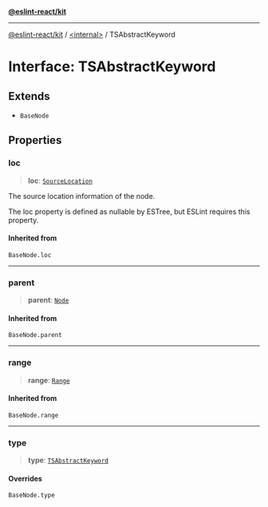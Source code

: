 [**@eslint-react/kit**](../../README.md)

***

[@eslint-react/kit](../../README.md) / [\<internal\>](../README.md) / TSAbstractKeyword

# Interface: TSAbstractKeyword

## Extends

- `BaseNode`

## Properties

### loc

> **loc**: [`SourceLocation`](SourceLocation.md)

The source location information of the node.

The loc property is defined as nullable by ESTree, but ESLint requires this property.

#### Inherited from

`BaseNode.loc`

***

### parent

> **parent**: [`Node`](../type-aliases/Node.md)

#### Inherited from

`BaseNode.parent`

***

### range

> **range**: [`Range`](../type-aliases/Range.md)

#### Inherited from

`BaseNode.range`

***

### type

> **type**: [`TSAbstractKeyword`](../README.md#tsabstractkeyword)

#### Overrides

`BaseNode.type`
